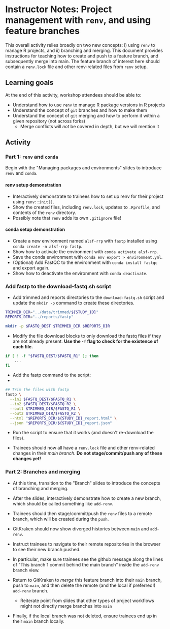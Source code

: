 # Instructor Notes: Project management with `renv`, and using feature branches

This overall activity relies broadly on two new concepts: i) using `renv` to manage R projects, and ii) branching and merging.
This document provides instructions for teaching how to create and push to a feature branch, and subsequently merge into main.
The feature branch of interest here should contain a `renv.lock` file and other renv-related files from `renv` setup.

## Learning goals

At the end of this activity, workshop attendees should be able to:

* Understand how to use `renv` to manage R package versions in R projects
* Understand the concept of `git` branches and how to make them
* Understand the concept of `git` merging and how to perform it within a given repository (not across forks)
  * Merge conflicts will _not_ be covered in depth, but we will mention it


## Activity

### Part 1: `renv` and `conda`

Begin with the "Managing packages and environments" slides to introduce `renv` and `conda`.

#### renv setup demonstration

* Interactively demonstrate to trainees how to set up renv for their project using `renv::init()`.
* Show the created files, including `renv.lock`, updates to `.Rprofile`, and contents of the `renv` directory.
* Possibly note that `renv` adds its own `.gitignore` file!

#### conda setup demonstration

* Create a new environment named `alsf-rrp` with `fastp` installed using `conda create -n alsf-rrp fastp`.
* Show how to activate the environment with `conda activate alsf-rrp`.
* Save the conda environment with `conda env export > environment.yml`.
* (Optional) Add FastQC to the environment with `conda install fastqc` and export again.
* Show how to deactivate the environment with `conda deactivate`.

### Add fastp to the download-fastq.sh script

* Add trimmed and reports directories to the `download-fastq.sh` script and update the `mkdir -p` command to create these directories.

```bash
TRIMMED_DIR="../data/trimmed/${STUDY_ID}"
REPORTS_DIR="../reports/fastp"

mkdir -p $FASTQ_DEST $TRIMMED_DIR $REPORTS_DIR
```

* Modify the file download blocks to only download the fastq files if they are not already present.
**Use the `-f` flag to check for the existence of each file.**

```bash
if [ ! -f "$FASTQ_DEST/$FASTQ_R1" ]; then
    ...
fi
```

* Add the fastp command to the script:
*
```bash
## Trim the files with fastp
fastp \
  --in1 $FASTQ_DEST/$FASTQ_R1 \
  --in2 $FASTQ_DEST/$FASTQ_R2 \
  --out1 $TRIMMED_DIR/$FASTQ_R1 \
  --out2 $TRIMMED_DIR/$FASTQ_R2 \
  --html "$REPORTS_DIR/${STUDY_ID}_report.html" \
  --json "$REPORTS_DIR/${STUDY_ID}_report.json"
```

* Run the script to ensure that it works (and doesn't re-download the files).


* Trainees should now all have a `renv.lock` file and other renv-related changes in their _main branch_.
**Do not stage/commit/push any of these changes yet!**

### Part 2: Branches and merging

* At this time, transition to the "Branch" slides to introduce the concepts of branching and merging.
* After the slides, interactively demonstrate how to create a new branch, which should be called something like `add-renv`.
* Trainees should then stage/commit/push the `renv` files to a remote branch, which will be created during the `push`.
* GitKraken should now show diverged histories between `main` and `add-renv`.

* Instruct trainees to navigate to their remote repositories in the browser to see their new branch pushed.
* In particular, make sure trainees see the github message along the lines of "This branch 1 commit behind the main branch" inside the `add-renv` branch view.
* Return to GitKraken to _merge_ this feature branch into their `main` branch, push to `main`, and then delete the remote (and the local if preferred!) `add-renv` branch.
  * Reiterate point from slides that other types of project workflows might not directly merge branches into `main`
* Finally, if the local branch was not deleted, ensure trainees end up in their `main` branch locally.
